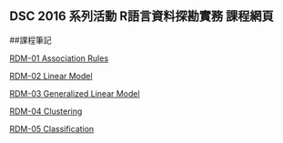 DSC 2016 系列活動 R語言資料探勘實務
課程網頁
---
##課程筆記 <p>
[RDM-01 Association Rules](https://hjhsu.github.io/RDM_hj2016/note/RDM-01-Association-Rule.html) <p>
[RDM-02 Linear Model](https://hjhsu.github.io/RDM_hj2016/note/RDM-02-Supervised-Learning-01-Linear-Model.html) <p>
[RDM-03 Generalized Linear Model](https://hjhsu.github.io/RDM_hj2016/note/RDM-03-Supervised-Learning-02-Generalized-Linear-Model.html) <p>
[RDM-04 Clustering](https://hjhsu.github.io/RDM_hj2016/note/RDM-04-Unsupervised-Learning-01-Clustering.html) <p>
[RDM-05 Classification](https://hjhsu.github.io/RDM_hj2016/note/RDM-05-Unsupervised-Learning-02-Classification.html) <p>


